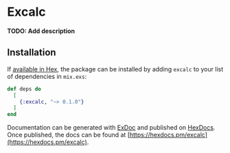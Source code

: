 # Excalc

**TODO: Add description**

## Installation

If [available in Hex](https://hex.pm/docs/publish), the package can be installed
by adding `excalc` to your list of dependencies in `mix.exs`:

```elixir
def deps do
  [
    {:excalc, "~> 0.1.0"}
  ]
end
```

Documentation can be generated with [ExDoc](https://github.com/elixir-lang/ex_doc)
and published on [HexDocs](https://hexdocs.pm). Once published, the docs can
be found at [https://hexdocs.pm/excalc](https://hexdocs.pm/excalc).


